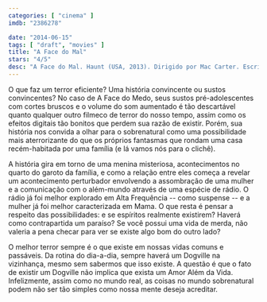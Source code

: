 ```yaml
---
categories: [ "cinema" ]
imdb: "2386278"

date: "2014-06-15"
tags: [ "draft", "movies" ]
title: "A Face do Mal"
stars: "4/5"
desc: "A Face do Mal. Haunt (USA, 2013). Dirigido por Mac Carter. Escrito por Andrew Barrer. Com Harrison Gilbertson, Liana Liberato, Jacki Weaver, Ione Skye, Brian Wimmer, Danielle Chuchran, Ella Harris, Carl Hadra, Sebastian Michael Barr."
---
```

O que faz um terror eficiente? Uma história convincente ou sustos convincentes? No caso de A Face do Medo, seus sustos pré-adolescentes com cortes bruscos e o volume do som aumentado é tão descartável quanto qualquer outro filmeco de terror do nosso tempo, assim como os efeitos digitais tão bonitos que perdem sua razão de existir. Porém, sua história nos convida a olhar para o sobrenatural como uma possibilidade mais aterrorizante do que os próprios fantasmas que rondam uma casa recém-habitada por uma família (e lá vamos nós para o clichê).

A história gira em torno de uma menina misteriosa, acontecimentos no quarto do garoto da família, e como a relação entre eles começa a revelar um acontecimento perturbador envolvendo a assombração de uma mulher e a comunicação com o além-mundo através de uma espécie de rádio. O rádio já foi melhor explorado em Alta Frequência -- como suspense -- e a mulher já foi melhor caracterizada em Mama. O que resta é pensar a respeito das possibilidades: e se espíritos realmente existirem? Haverá como contrapartida um paraíso? Se você possui uma vida de merda, não valeria a pena checar para ver se existe algo bom do outro lado?

O melhor terror sempre é o que existe em nossas vidas comuns e passáveis. Da rotina do dia-a-dia, sempre haverá um Dogville na vizinhança, mesmo sem sabermos que isso existe. A questão é que o fato de existir um Dogville não implica que exista um Amor Além da Vida. Infelizmente, assim como no mundo real, as coisas no mundo sobrenatural podem não ser tão simples como nossa mente deseja acreditar.
